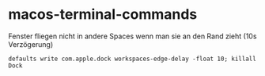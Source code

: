 # macos-terminal-commands
Fenster fliegen nicht in andere Spaces wenn man sie an den Rand zieht (10s Verzögerung)
```
defaults write com.apple.dock workspaces-edge-delay -float 10; killall Dock
```
